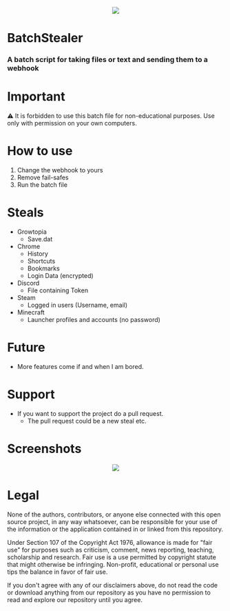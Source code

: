 <p align="center">
<img src="https://i.imgur.com/ubHHTuu.png">
</p>

# BatchStealer

### A batch script for taking files or text and sending them to a webhook

# Important

⚠️ It is forbidden to use this batch file for non-educational purposes. Use only with permission on your own computers.

# How to use

1. Change the webhook to yours
2. Remove fail-safes
3. Run the batch file

# Steals

* Growtopia
  * Save.dat
* Chrome
  * History
  * Shortcuts
  * Bookmarks
  * Login Data (encrypted)
* Discord
  * File containing Token
* Steam
  * Logged in users (Username, email)
* Minecraft
  * Launcher profiles and accounts (no password)

# Future 

* More features come if and when I am bored.

# Support

* If you want to support the project do a pull request.
  * The pull request could be a new steal etc.

# Screenshots

<p align="center">
<img src="https://i.imgur.com/LIZ7aFC.png">
</p>

# Legal

None of the authors, contributors, or anyone else connected with this open source project, in any way whatsoever, can be responsible for your use of the information or the application contained in or linked from this repository.

Under Section 107 of the Copyright Act 1976, allowance is made for "fair use" for purposes such as criticism, comment, news reporting, teaching, scholarship and research. Fair use is a use permitted by copyright statute that might otherwise be infringing. Non-profit, educational or personal use tips the balance in favor of fair use.

If you don't agree with any of our disclaimers above, do not read the code or download anything from our repository as you have no permission to read and explore our repository until you agree.
